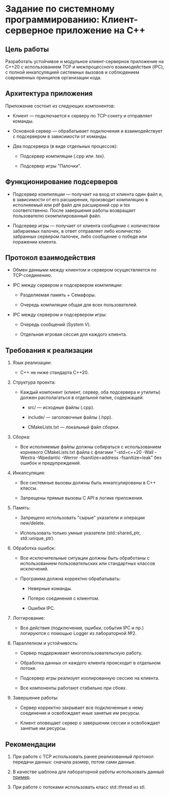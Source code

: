 # Задание по системному программированию: Клиент-серверное приложение на C++
## Цель работы
Разработать устойчивое и модульное клиент-серверное приложение на C++20 с использованием TCP и межпроцессного взаимодействия (IPC), с полной инкапсуляцией системных вызовов и соблюдением современных принципов организации кода.

## Архитектура приложения
Приложение состоит из следующих компонентов:

- Клиент — подключается к серверу по TCP-сокету и отправляет команды.

- Основной сервер — обрабатывает подключения и взаимодействует с подсервером в зависимости от команды.

- Два подсервера (в виде отдельных процессов):

    - Подсервер компиляции (.cpp или .tex).

    - Подсервер игры "Палочки".

## Функционирование подсерверов

- Подсервер компиляции — получает на вход от клиента один файл и, в зависимости от его расширения, производит компиляцию в исполняемый или pdf файл для расширений cpp и tex соответственно. После завершения работы возвращает пользователю скомпилированный файл.

- Подсервер игры — получает от клиента сообщение с количеством забираемых палочек, в ответ отправляет либо количество забранных сервером палочек, либо сообщение о победе или поражении клиента. 

## Протокол взаимодействия

- Обмен данными между клиентом и сервером осуществляется по TCP-соединению.

- IPC между сервером и подсервером компиляции:

    - Разделяемая память + Семафоры.

    - Очередь компиляции общая для всех пользователей.

- IPC между сервером и подсервером игры:

    - Очередь сообщений (System V).

    - Отдельная игровая сессия для каждого клиента.

## Требования к реализации
1. Язык реализации: 
    - C++ не ниже стандарта C++20.

2. Структура проекта:

    - Каждый компонент (клиент, сервер, оба подсервера и утилиты) должен располагаться в отдельной папке, содержащей:

        - src/ — исходные файлы (.cpp).

        - include/ — заголовочные файлы (.hpp).

        - CMakeLists.txt — локальный файл сборки.

3. Сборка:

    - Все исполняемые файлы должны собираться с использованием корневого CMakeLists.txt файла с флагами "-std=c++20 -Wall -Wextra -Wpedantic -Werror -fsanitize=address -fsanitize=leak" без ошибок и предупреждений.

4. Инкапсуляция:

    - Все системные вызовы должны быть инкапсулированы в C++ классы.

    - Запрещены прямые вызовы C API в логике приложения.

5. Память:

    - Запрещено использовать "сырые" указатели и операции new/delete.

    - Использовать только умные указатели (std::shared_ptr, std::unique_ptr).


6. Обработка ошибок:

    - Все исключительные ситуации должны быть обработаны с использованием пользовательских или стандартных классов исключений.

    - Программа должна корректно обрабатывать:

        - Неверные команды.

        - Потерю соединения с клиентом.

        - Ошибки IPC.

7. Логгирование:

    - Все действия (подключения, ошибки, события IPC и пр.) логируются с помощью Logger из лабораторной №2.

8. Параллелизм и устойчивость:

    - Сервер поддерживает многопользовательскую работу.

    - Обработка данных от каждого клиента происходит в отдельном потоке.

    - Подсервер игры реализует изолированную сессию на клиента.

    - Все компоненты работают стабильно при сбоях.

9. Завершение работы:

    - Сервер корректно закрывает все подключенные к нему соединения и освобождает иные занятые им ресурсы.
    
    - Клиент оповещает сервер о завершении сессии и освобождает занятые им ресурсы.

## Рекомендации

1. При работе с TCP использовать ранее реализованный протокол передачи данных: сначала размер, потом сами данные.

2. В качестве шаблона для лабораторной работы использовать данный [пример](/examples/SysProg/Lab3/).

3. При работе с потоками использовать класс std::thread из stl.
